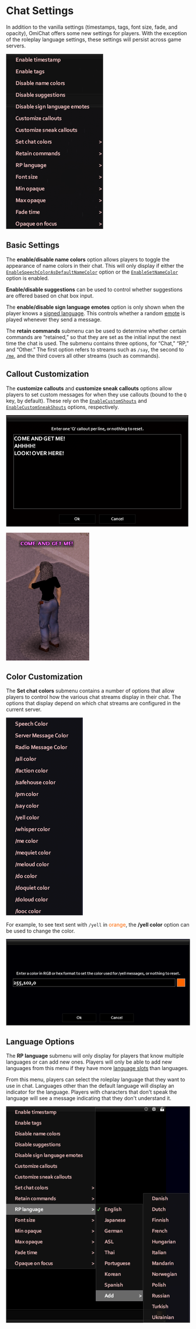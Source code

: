 # Chat Settings

In addition to the vanilla settings (timestamps, tags, font size, fade, and opacity), OmiChat offers some new settings for players.
With the exception of the roleplay language settings, these settings will persist across game servers.

![The available chat settings for OmiChat](../images/chat-settings-1.png)

## Basic Settings

The **enable/disable name colors** option allows players to toggle the appearance of name colors in their chat.
This will only display if either the [`EnableSpeechColorAsDefaultNameColor`](../sandbox-options/index.md#enablespeechcolorasdefaultnamecolor) option or the [`EnableSetNameColor`](../sandbox-options/index.md#enablesetnamecolor) option is enabled.

**Enable/disable suggestions** can be used to control whether suggestions are offered based on chat box input.

The **enable/disable sign language emotes** option is only shown when the player knows a [signed language](../sandbox-options/index.md#signedlanguages). This controls whether a random [emote](./emotes.md) is played whenever they send a message.

The **retain commands** submenu can be used to determine whether certain commands are “retained,” so that they are set as the initial input the next time the chat is used.
The submenu contains three options, for “Chat,” “RP,” and “Other.”
The first option refers to streams such as `/say`, the second to [`/me`](../sandbox-options/chat-formats.md#chatformatme), and the third covers all other streams (such as commands).

## Callout Customization

The **customize callouts** and **customize sneak callouts** options allow players to set custom messages for when they use callouts (bound to the `Q` key, by default).
These rely on the [`EnableCustomShouts`](../sandbox-options/index.md#enablecustomshouts) and [`EnableCustomSneakShouts`](../sandbox-options/index.md#enablecustomsneakshouts) options, respectively.

![The custom callout input window](../images/callout-example-1.png)

![A player using a custom callout](../images/callout-example-2.png)

## Color Customization

The **Set chat colors** submenu contains a number of options that allow players to control how the various chat streams display in their chat. The options that display depend on which chat streams are configured in the current server.

![Color customization options](../images/color-options.png)

For example, to see text sent with `/yell` in <span style="color:rgb(255,102,0)">orange</span>, the **/yell color** option can be used to change the color.

![A color menu for /yell with the color set to orange](../images/color-option-example-1.png)

## Language Options

The **RP language** submenu will only display for players that know multiple languages or can add new ones.
Players will only be able to add new languages from this menu if they have more [language slots](../sandbox-options/languages.md#languageslots) than languages.

From this menu, players can select the roleplay language that they want to use in chat.
Languages other than the default language will display an indicator for the language.
Players with characters that don't speak the language will see a message indicating that they don't understand it.

![Language selection menu](../images/language-menu.png)
